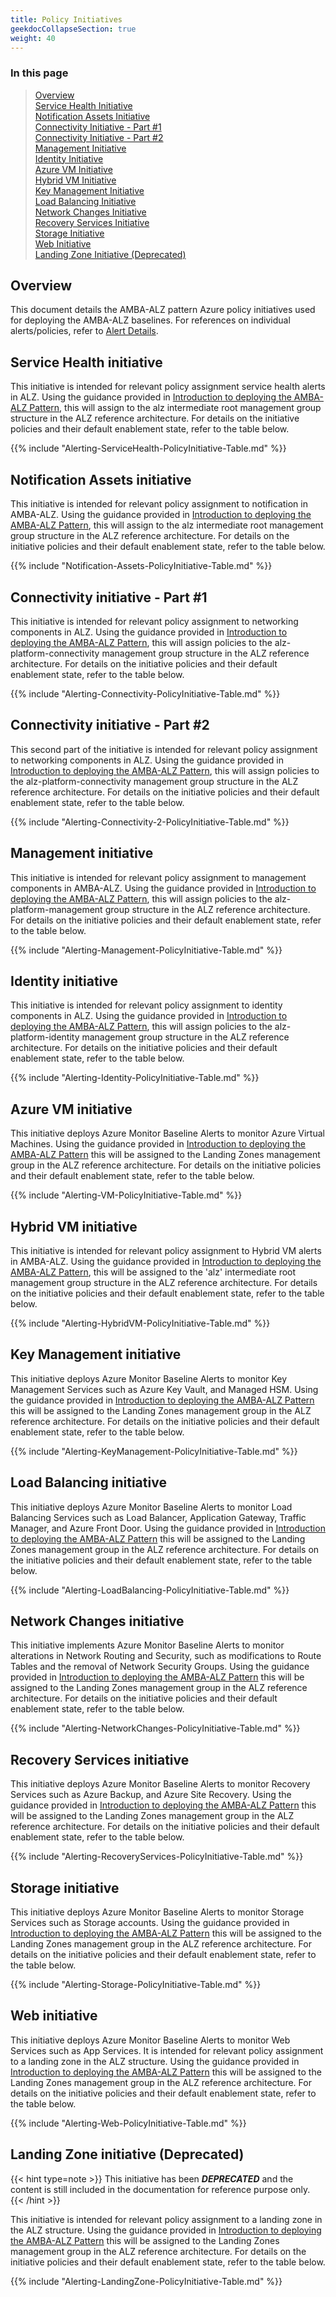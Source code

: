 ```yaml
---
title: Policy Initiatives
geekdocCollapseSection: true
weight: 40
---
```


### In this page

> [Overview](../Policy-Initiatives#overview) </br>
> [Service Health Initiative](../Policy-Initiatives#service-health-initiative) </br>
> [Notification Assets Initiative](../Policy-Initiatives#notification-assets-initiative) </br>
> [Connectivity Initiative - Part #1](../Policy-Initiatives#connectivity-initiative---part-1) </br>
> [Connectivity Initiative - Part #2](../Policy-Initiatives#connectivity-initiative---part-2) </br>
> [Management Initiative](../Policy-Initiatives#management-initiative) </br>
> [Identity Initiative](../Policy-Initiatives#identity-initiative) </br>
> [Azure VM Initiative](../Policy-Initiatives#azure-vm-initiative) </br>
> [Hybrid VM Initiative](../Policy-Initiatives#hybrid-vm-initiative) </br>
> [Key Management Initiative](../Policy-Initiatives#key-management-initiative) </br>
> [Load Balancing Initiative](../Policy-Initiatives#load-balancing-initiative) </br>
> [Network Changes Initiative](../Policy-Initiatives#network-changes-initiative) </br>
> [Recovery Services Initiative](../Policy-Initiatives#recovery-services-initiative) </br>
> [Storage Initiative](../Policy-Initiatives#storage-initiative) </br>
> [Web Initiative](../Policy-Initiatives#web-initiative) </br>
> [Landing Zone Initiative (Deprecated)](../Policy-Initiatives#landing-zone-initiative-deprecated) </br>

## Overview

This document details the AMBA-ALZ pattern Azure policy initiatives used for deploying the AMBA-ALZ baselines. For references on individual alerts/policies, refer to [Alert Details](../..//Getting-started//Alerts-Details).

## Service Health initiative

This initiative is intended for relevant policy assignment service health alerts in ALZ. Using the guidance provided in [Introduction to deploying the AMBA-ALZ Pattern](../../HowTo/deploy/Introduction-to-deploying-the-ALZ-Pattern), this will assign to the alz intermediate root management group structure in the ALZ reference architecture. For details on the initiative policies and their default enablement state, refer to the table below.

{{% include "Alerting-ServiceHealth-PolicyInitiative-Table.md" %}}

## Notification Assets initiative

This initiative is intended for relevant policy assignment to notification in AMBA-ALZ. Using the guidance provided in [Introduction to deploying the AMBA-ALZ Pattern](../../HowTo/deploy/Introduction-to-deploying-the-ALZ-Pattern), this will assign to the alz intermediate root management group structure in the ALZ reference architecture. For details on the initiative policies and their default enablement state, refer to the table below.

{{% include "Notification-Assets-PolicyInitiative-Table.md" %}}

## Connectivity initiative - Part #1

This initiative is intended for relevant policy assignment to networking components in ALZ. Using the guidance provided in [Introduction to deploying the AMBA-ALZ Pattern](../../HowTo/deploy/Introduction-to-deploying-the-ALZ-Pattern), this will assign policies to the alz-platform-connectivity management group structure in the ALZ reference architecture. For details on the initiative policies and their default enablement state, refer to the table below.

{{% include "Alerting-Connectivity-PolicyInitiative-Table.md" %}}

## Connectivity initiative - Part #2

This second part of the initiative is intended for relevant policy assignment to networking components in ALZ. Using the guidance provided in [Introduction to deploying the AMBA-ALZ Pattern](../../HowTo/deploy/Introduction-to-deploying-the-ALZ-Pattern), this will assign policies to the alz-platform-connectivity management group structure in the ALZ reference architecture. For details on the initiative policies and their default enablement state, refer to the table below.

{{% include "Alerting-Connectivity-2-PolicyInitiative-Table.md" %}}

## Management initiative

This initiative is intended for relevant policy assignment to management components in AMBA-ALZ. Using the guidance provided in [Introduction to deploying the AMBA-ALZ Pattern](../../HowTo/deploy/Introduction-to-deploying-the-ALZ-Pattern), this will assign policies to the alz-platform-management group structure in the ALZ reference architecture. For details on the initiative policies and their default enablement state, refer to the table below.

{{% include "Alerting-Management-PolicyInitiative-Table.md" %}}

## Identity initiative

This initiative is intended for relevant policy assignment to identity components in ALZ. Using the guidance provided in [Introduction to deploying the AMBA-ALZ Pattern](../../HowTo/deploy/Introduction-to-deploying-the-ALZ-Pattern), this will assign policies to the alz-platform-identity management group structure in the ALZ reference architecture. For details on the initiative policies and their default enablement state, refer to the table below.

{{% include "Alerting-Identity-PolicyInitiative-Table.md" %}}

## Azure VM initiative

This initiative deploys Azure Monitor Baseline Alerts to monitor Azure Virtual Machines. Using the guidance provided in [Introduction to deploying the AMBA-ALZ Pattern](../../HowTo/deploy/Introduction-to-deploying-the-ALZ-Pattern) this will be assigned to the Landing Zones management group in the ALZ reference architecture. For details on the initiative policies and their default enablement state, refer to the table below.

{{% include "Alerting-VM-PolicyInitiative-Table.md" %}}

## Hybrid VM initiative

This initiative is intended for relevant policy assignment to Hybrid VM alerts in AMBA-ALZ. Using the guidance provided in [Introduction to deploying the AMBA-ALZ Pattern](../../HowTo/deploy/Introduction-to-deploying-the-ALZ-Pattern), this will be assigned to the 'alz' intermediate root management group structure in the ALZ reference architecture. For details on the initiative policies and their default enablement state, refer to the table below.

{{% include "Alerting-HybridVM-PolicyInitiative-Table.md" %}}

## Key Management initiative

This initiative deploys Azure Monitor Baseline Alerts to monitor Key Management Services such as Azure Key Vault, and Managed HSM. Using the guidance provided in [Introduction to deploying the AMBA-ALZ Pattern](../../HowTo/deploy/Introduction-to-deploying-the-ALZ-Pattern) this will be assigned to the Landing Zones management group in the ALZ reference architecture. For details on the initiative policies and their default enablement state, refer to the table below.

{{% include "Alerting-KeyManagement-PolicyInitiative-Table.md" %}}

## Load Balancing initiative

This initiative deploys Azure Monitor Baseline Alerts to monitor Load Balancing Services such as Load Balancer, Application Gateway, Traffic Manager, and Azure Front Door. Using the guidance provided in [Introduction to deploying the AMBA-ALZ Pattern](../../HowTo/deploy/Introduction-to-deploying-the-ALZ-Pattern) this will be assigned to the Landing Zones management group in the ALZ reference architecture. For details on the initiative policies and their default enablement state, refer to the table below.

{{% include "Alerting-LoadBalancing-PolicyInitiative-Table.md" %}}

## Network Changes initiative

This initiative implements Azure Monitor Baseline Alerts to monitor alterations in Network Routing and Security, such as modifications to Route Tables and the removal of Network Security Groups. Using the guidance provided in [Introduction to deploying the AMBA-ALZ Pattern](../../HowTo/deploy/Introduction-to-deploying-the-ALZ-Pattern) this will be assigned to the Landing Zones management group in the ALZ reference architecture. For details on the initiative policies and their default enablement state, refer to the table below.

{{% include "Alerting-NetworkChanges-PolicyInitiative-Table.md" %}}

## Recovery Services initiative

This initiative deploys Azure Monitor Baseline Alerts to monitor Recovery Services such as Azure Backup, and Azure Site Recovery. Using the guidance provided in [Introduction to deploying the AMBA-ALZ Pattern](../../HowTo/deploy/Introduction-to-deploying-the-ALZ-Pattern) this will be assigned to the Landing Zones management group in the ALZ reference architecture. For details on the initiative policies and their default enablement state, refer to the table below.

{{% include "Alerting-RecoveryServices-PolicyInitiative-Table.md" %}}

## Storage initiative

This initiative deploys Azure Monitor Baseline Alerts to monitor Storage Services such as Storage accounts. Using the guidance provided in [Introduction to deploying the AMBA-ALZ Pattern](../../HowTo/deploy/Introduction-to-deploying-the-ALZ-Pattern) this will be assigned to the Landing Zones management group in the ALZ reference architecture. For details on the initiative policies and their default enablement state, refer to the table below.

{{% include "Alerting-Storage-PolicyInitiative-Table.md" %}}

## Web initiative

This initiative deploys Azure Monitor Baseline Alerts to monitor Web Services such as App Services. It is intended for relevant policy assignment to a landing zone in the ALZ structure. Using the guidance provided in [Introduction to deploying the AMBA-ALZ Pattern](../../HowTo/deploy/Introduction-to-deploying-the-ALZ-Pattern) this will be assigned to the Landing Zones management group in the ALZ reference architecture. For details on the initiative policies and their default enablement state, refer to the table below.

{{% include "Alerting-Web-PolicyInitiative-Table.md" %}}

## Landing Zone initiative (Deprecated)

{{< hint type=note >}}
This initiative has been ***DEPRECATED*** and the content is still included in the documentation for reference purpose only.
{{< /hint >}}

This initiative is intended for relevant policy assignment to a landing zone in the ALZ structure. Using the guidance provided in [Introduction to deploying the AMBA-ALZ Pattern](../../HowTo/deploy/Introduction-to-deploying-the-ALZ-Pattern) this will be assigned to the Landing Zones management group in the ALZ reference architecture. For details on the initiative policies and their default enablement state, refer to the table below.

{{% include "Alerting-LandingZone-PolicyInitiative-Table.md" %}}
